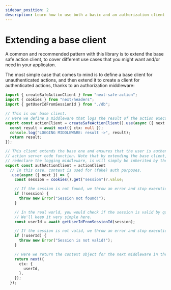 ```yaml
---
sidebar_position: 2
description: Learn how to use both a basic and an authorization client at the same time in your project.
---
```


# Extending a base client

A common and recommended pattern with this library is to extend the base safe action client, to cover different use cases that you might want and/or need in your applicaton.

The most simple case that comes to mind is to define a base client for unauthenticated actions, and then extend it to create a client for authenticated actions, thanks to an authorization middleware:

```typescript title="src/lib/safe-action.ts"
import { createSafeActionClient } from "next-safe-action";
import { cookies } from "next/headers";
import { getUserIdFromSessionId } from "./db";

// This is our base client.
// Here we define a middleware that logs the result of the action execution.
export const actionClient = createSafeActionClient().use(async ({ next }) => {
  const result = await next({ ctx: null });
  console.log("LOGGING MIDDLEWARE: result ->", result);
  return result;
});

// This client extends the base one and ensures that the user is authenticated before running
// action server code function. Note that by extending the base client, you don't need to
// redeclare the logging middleware, is will simply be inherited by the new client.
export const authActionClient = actionClient
  // In this case, context is used for (fake) auth purposes.
  .use(async ({ next }) => {
    const session = cookies().get("session")?.value;

    // If the session is not found, we throw an error and stop execution here.
    if (!session) {
      throw new Error("Session not found!");
    }

    // In the real world, you would check if the session is valid by querying a database.
    // We'll keep it very simple here.
    const userId = await getUserIdFromSessionId(session);

    // If the session is not valid, we throw an error and stop execution here.
    if (!userId) {
      throw new Error("Session is not valid!");
    }

    // Here we return the context object for the next middleware in the chain/server code function.
    return next({
      ctx: {
        userId,
      },
    });
  });
```

